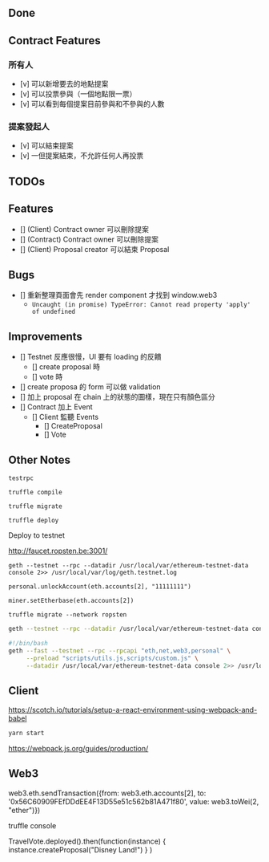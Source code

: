 
## Done

## Contract Features

### 所有人

- [v] 可以新增要去的地點提案
- [v] 可以投票參與（一個地點限一票）
- [v] 可以看到每個提案目前參與和不參與的人數

### 提案發起人

- [v] 可以結束提案
- [v] 一但提案結束，不允許任何人再投票


## TODOs

## Features

- [] (Client) Contract owner 可以刪除提案
- [] (Contract) Contract owner 可以刪除提案
- [] (Client) Proposal creator 可以結束 Proposal

## Bugs

- [] 重新整理頁面會先 render component 才找到 window.web3
  - `Uncaught (in promise) TypeError: Cannot read property 'apply' of undefined`

## Improvements

- [] Testnet 反應很慢，UI 要有 loading 的反饋
  - [] create proposal 時
  - [] vote 時
- [] create proposa 的 form 可以做 validation
- [] 加上 proposal 在 chain 上的狀態的圖樣，現在只有顏色區分
- [] Contract 加上 Event
  - [] Client 監聽 Events
    - [] CreateProposal
    - [] Vote

## Other Notes

```
testrpc

truffle compile

truffle migrate

truffle deploy
```


Deploy to testnet

http://faucet.ropsten.be:3001/

```
geth --testnet --rpc --datadir /usr/local/var/ethereum-testnet-data console 2>> /usr/local/var/log/geth.testnet.log

personal.unlockAccount(eth.accounts[2], "11111111")

miner.setEtherbase(eth.accounts[2])

truffle migrate --network ropsten
```


```sh
geth --testnet --rpc --datadir /usr/local/var/ethereum-testnet-data console 2>> /usr/local/var/log/geth.testnet.log
```


```sh
#!/bin/bash
geth --fast --testnet --rpc --rpcapi "eth,net,web3,personal" \
     --preload "scripts/utils.js,scripts/custom.js" \
     --datadir /usr/local/var/ethereum-testnet-data console 2>> /usr/local/var/log/geth.testnet.log
```


## Client

https://scotch.io/tutorials/setup-a-react-environment-using-webpack-and-babel

```sh
yarn start
```
https://webpack.js.org/guides/production/

## Web3

web3.eth.sendTransaction({from: web3.eth.accounts[2], to: '0x56C60909FEfDDdEE4F13D55e51c562b81A471f80', value: web3.toWei(2, "ether")})

truffle console

TravelVote.deployed().then(function(instance) { instance.createProposal("Disney Land!") } )

